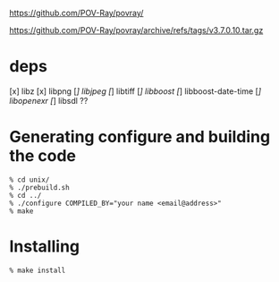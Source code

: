 https://github.com/POV-Ray/povray/

https://github.com/POV-Ray/povray/archive/refs/tags/v3.7.0.10.tar.gz

# deps

[x] libz
[x] libpng
[_] libjpeg
[_] libtiff
[_] libboost
[_] libboost-date-time
[_] libopenexr
[_] libsdl ??

# Generating configure and building the code

    % cd unix/
    % ./prebuild.sh
    % cd ../
    % ./configure COMPILED_BY="your name <email@address>"
    % make

# Installing

    % make install
